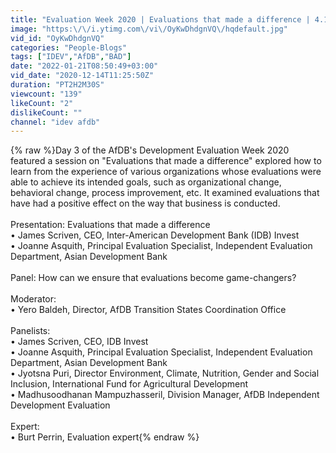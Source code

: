 ```yaml
---
title: "Evaluation Week 2020 | Evaluations that made a difference | 4.12.2020"
image: "https:\/\/i.ytimg.com\/vi\/OyKwDhdgnVQ\/hqdefault.jpg"
vid_id: "OyKwDhdgnVQ"
categories: "People-Blogs"
tags: ["IDEV","AfDB","BAD"]
date: "2022-01-21T08:50:49+03:00"
vid_date: "2020-12-14T11:25:50Z"
duration: "PT2H2M30S"
viewcount: "139"
likeCount: "2"
dislikeCount: ""
channel: "idev afdb"
---
```

{% raw %}Day 3 of the AfDB's Development Evaluation Week 2020 featured a session on &quot;Evaluations that made a difference&quot; explored how to learn from the experience of various organizations whose evaluations were able to achieve its intended goals, such as organizational change, behavioral change, process improvement, etc. It examined evaluations that have had a positive effect on the way that business is conducted.<br /><br />Presentation: Evaluations that made a difference<br />• James Scriven, CEO, Inter-American Development Bank (IDB) Invest<br />• Joanne Asquith, Principal Evaluation Specialist, Independent Evaluation Department, Asian Development Bank<br /><br />Panel: How can we ensure that evaluations become game-changers?<br /><br />Moderator:<br />• Yero Baldeh, Director, AfDB Transition States Coordination Office<br /><br />Panelists:<br />• James Scriven, CEO, IDB Invest<br />• Joanne Asquith, Principal Evaluation Specialist, Independent Evaluation Department, Asian Development Bank<br />• Jyotsna Puri, Director Environment, Climate, Nutrition, Gender and Social Inclusion, International Fund for Agricultural Development<br />• Madhusoodhanan Mampuzhasseril, Division Manager, AfDB Independent Development Evaluation<br /><br />Expert:<br />• Burt Perrin, Evaluation expert{% endraw %}
